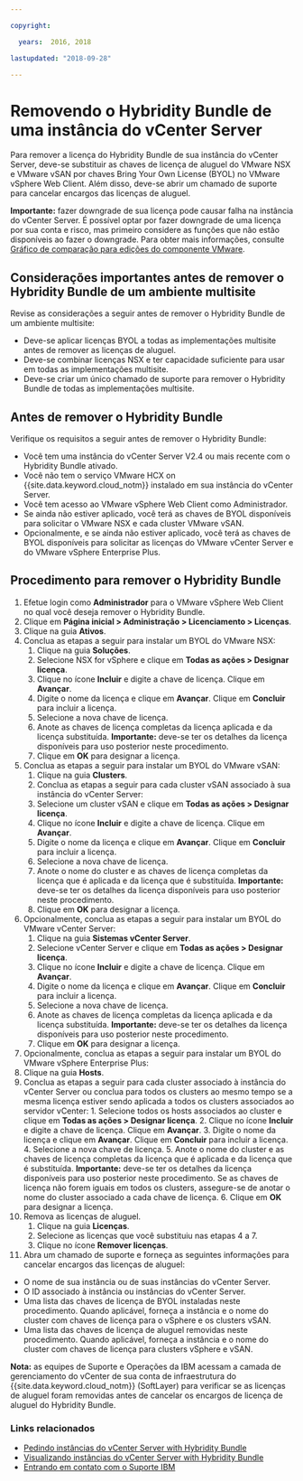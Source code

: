 ```yaml
---

copyright:

  years:  2016, 2018

lastupdated: "2018-09-28"

---
```


# Removendo o Hybridity Bundle de uma instância do vCenter Server

Para remover a licença do Hybridity Bundle de sua instância do vCenter Server, deve-se substituir as chaves de licença de aluguel do VMware NSX e VMware vSAN por chaves Bring Your Own License (BYOL) no VMware vSphere Web Client. Além disso, deve-se abrir um chamado de suporte para cancelar encargos das licenças de aluguel.

**Importante:** fazer downgrade de sua licença pode causar falha na instância do vCenter Server. É possível optar por fazer downgrade de uma licença por sua conta e risco, mas primeiro considere as funções que não estão disponíveis ao fazer o downgrade. Para obter mais informações, consulte [Gráfico de comparação para edições do componente VMware](../archiref/solution/appendix.html).

## Considerações importantes antes de remover o Hybridity Bundle de um ambiente multisite

Revise as considerações a seguir antes de remover o Hybridity Bundle de um ambiente multisite:

* Deve-se aplicar licenças BYOL a todas as implementações multisite antes de remover as licenças de aluguel.
* Deve-se combinar licenças NSX e ter capacidade suficiente para usar em todas as implementações multisite.
* Deve-se criar um único chamado de suporte para remover o Hybridity Bundle de todas as implementações multisite.

## Antes de remover o Hybridity Bundle

Verifique os requisitos a seguir antes de remover o Hybridity Bundle:

* Você tem uma instância do vCenter Server V2.4 ou mais recente com o Hybridity Bundle ativado.
* Você não tem o serviço VMware HCX on {{site.data.keyword.cloud_notm}} instalado em sua instância do vCenter Server.
* Você tem acesso ao VMware vSphere Web Client como Administrador.
* Se ainda não estiver aplicado, você terá as chaves de BYOL disponíveis para solicitar o VMware NSX e cada cluster VMware vSAN.
* Opcionalmente, e se ainda não estiver aplicado, você terá as chaves de BYOL disponíveis para solicitar as licenças do VMware vCenter Server e do VMware vSphere Enterprise Plus.

## Procedimento para remover o Hybridity Bundle

1. Efetue login como **Administrador** para o VMware vSphere Web Client no qual você deseja remover o Hybridity Bundle.
2. Clique em **Página inicial > Administração > Licenciamento > Licenças**.
3. Clique na guia **Ativos**.
4. Conclua as etapas a seguir para instalar um BYOL do VMware NSX:
   1. Clique na guia **Soluções**.
   2. Selecione NSX for vSphere e clique em **Todas as ações > Designar licença**.
   3. Clique no ícone **Incluir** e digite a chave de licença. Clique em **Avançar**.
   4. Digite o nome da licença e clique em **Avançar**. Clique em **Concluir** para incluir a licença.
   5. Selecione a nova chave de licença.
   6. Anote as chaves de licença completas da licença aplicada e da licença substituída. **Importante:** deve-se ter os detalhes da licença disponíveis para uso posterior neste procedimento.
   7. Clique em **OK** para designar a licença.
5. Conclua as etapas a seguir para instalar um BYOL do VMware vSAN:
   1. Clique na guia **Clusters**.
   2. Conclua as etapas a seguir para cada cluster vSAN associado à sua instância do vCenter Server:
    1. Selecione um cluster vSAN e clique em **Todas as ações > Designar licença**.
    2. Clique no ícone **Incluir** e digite a chave de licença. Clique em **Avançar**.
    3. Digite o nome da licença e clique em **Avançar**. Clique em **Concluir** para incluir a licença.
    4. Selecione a nova chave de licença.
    5. Anote o nome do cluster e as chaves de licença completas da licença que é aplicada e da licença que é substituída. **Importante:** deve-se ter os detalhes da licença disponíveis para uso posterior neste procedimento.
    6. Clique em **OK** para designar a licença.
6. Opcionalmente, conclua as etapas a seguir para instalar um BYOL do VMware vCenter Server:
   1. Clique na guia **Sistemas vCenter Server**.
   2. Selecione vCenter Server e clique em **Todas as ações > Designar licença**.
   3. Clique no ícone **Incluir** e digite a chave de licença. Clique em **Avançar**.
   4. Digite o nome da licença e clique em **Avançar**. Clique em **Concluir** para incluir a licença.
   5. Selecione a nova chave de licença.
   6. Anote as chaves de licença completas da licença aplicada e da licença substituída. **Importante:** deve-se ter os detalhes da licença disponíveis para uso posterior neste procedimento.
   7. Clique em **OK** para designar a licença.
7. Opcionalmente, conclua as etapas a seguir para instalar um BYOL do VMware vSphere Enterprise Plus:
  1. Clique na guia **Hosts**.
  2. Conclua as etapas a seguir para cada cluster associado à instância do vCenter Server ou conclua para todos os clusters ao mesmo tempo se a mesma licença estiver sendo aplicada a todos os clusters associados ao servidor vCenter:
    1. Selecione todos os hosts associados ao cluster e clique em **Todas as ações > Designar licença**.
    2. Clique no ícone **Incluir** e digite a chave de licença. Clique em **Avançar**.
    3. Digite o nome da licença e clique em **Avançar**. Clique em **Concluir** para incluir a licença.
    4. Selecione a nova chave de licença.
    5. Anote o nome do cluster e as chaves de licença completas da licença que é aplicada e da licença que é substituída. **Importante:** deve-se ter os detalhes da licença disponíveis para uso posterior neste procedimento. Se as chaves de licença não forem iguais em todos os clusters, assegure-se de anotar o nome do cluster associado a cada chave de licença.
    6. Clique em **OK** para designar a licença.
8. Remova as licenças de aluguel.
   1. Clique na guia **Licenças**.
   2. Selecione as licenças que você substituiu nas etapas 4 a 7.
   3. Clique no ícone **Remover licenças**.
9. Abra um chamado de suporte e forneça as seguintes informações para cancelar encargos das licenças de aluguel:
  * O nome de sua instância ou de suas instâncias do vCenter Server.
  * O ID associado à instância ou instâncias do vCenter Server.
  * Uma lista das chaves de licença de BYOL instaladas neste procedimento. Quando aplicável, forneça a instância e o nome do cluster com chaves de licença para o vSphere e os clusters vSAN.
  * Uma lista das chaves de licença de aluguel removidas neste procedimento. Quando aplicável, forneça a instância e o nome do cluster com chaves de licença para clusters vSphere e vSAN.

  **Nota:** as equipes de Suporte e Operações da IBM acessam a camada de gerenciamento do vCenter de sua conta de infraestrutura do {{site.data.keyword.cloud_notm}} (SoftLayer) para verificar se as licenças de aluguel foram removidas antes de cancelar os encargos de licença de aluguel do Hybridity Bundle.

### Links relacionados

* [Pedindo instâncias do vCenter Server with Hybridity Bundle](vc_hybrid_orderinginstance.html)
* [Visualizando instâncias do vCenter Server with Hybridity Bundle](vc_hybrid_viewinginstances.html)
* [Entrando em contato com o Suporte IBM](../vmonic/trbl_support.html)
